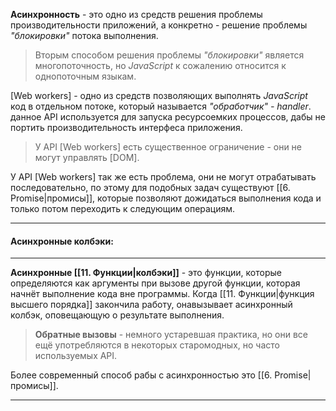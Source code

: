 
**Асинхронность** - это одно из средств решения проблемы производительности приложений, а конкретно - решение проблемы *"блокировки"* потока выполнения.

> Вторым способом решения проблемы *"блокировки"* является многопоточность, но *JavaScript* к сожалению относится к однопоточным языкам.

[Web workers] - одно из средств позволяющих выполнять *JavaScript* код в отдельном потоке, который называется *"обработчик" - handler*. данное API используется для запуска ресурсоемких процессов, дабы не портить производительность интерфеса приложения.

> У API [Web workers] есть существенное ограничение - они не могут управлять [DOM].

У API [Web workers] так же есть проблема, они не могут отрабатывать последовательно, по этому для подобных задач существуют [[6. Promise|промисы]], которые позволяют дожидаться выполнения кода и только потом переходить к следующим операциям.



---
#### Асинхронные колбэки:
---
**Асинхронные [[11. Функции|колбэки]]** - это функции, которые определяются как аргументы при вызове другой функции, которая начнёт выполнение кода вне программы. Когда [[11. Функции|функция высшего порядка]] закончила работу, онавызывает асинхронный колбэк, оповещающую о результате выполнения.

> **Обратные вызовы** - немного устаревшая практика, но они все ещё употребляются в некоторых старомодных, но часто используемых API.

Более современный способ рабы с асинхронностью это [[6. Promise|промисы]].



---
